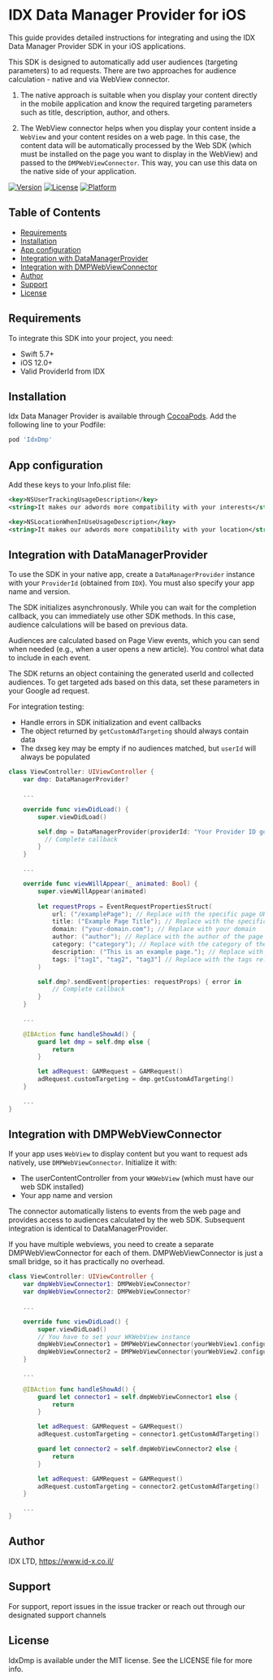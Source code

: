 # IDX Data Manager Provider for iOS

This guide provides detailed instructions for integrating and using the IDX Data Manager Provider SDK in your iOS applications.

This SDK is designed to automatically add user audiences (targeting parameters) to ad requests. There are two approaches for audience calculation - native and via WebView connector.

1. The native approach is suitable when you display your content directly in the mobile application and know the required targeting parameters such as title, description, author, and others.

2. The WebView connector helps when you display your content inside a `WebView` and your content resides on a web page. In this case, the content data will be automatically processed by the Web SDK (which must be installed on the page you want to display in the WebView) and passed to the `DMPWebViewConnector`. This way, you can use this data on the native side of your application.

[![Version](https://img.shields.io/cocoapods/v/IdxDmp.svg?style=flat)](https://cocoapods.org/pods/IdxDmp)
[![License](https://img.shields.io/cocoapods/l/IdxDmp.svg?style=flat)](https://cocoapods.org/pods/IdxDmp)
[![Platform](https://img.shields.io/cocoapods/p/IdxDmp.svg?style=flat)](https://cocoapods.org/pods/IdxDmp)

## Table of Contents

- [Requirements](#requirements)
- [Installation](#installation)
- [App configuration](#app-configuration)
- [Integration with DataManagerProvider](#integration-with-datamanager-provider)
- [Integration with DMPWebViewConnector](#integration-with-dmpwebviewconnector)
- [Author](#author)
- [Support](#support)
- [License](#license)

## Requirements

To integrate this SDK into your project, you need:

- Swift 5.7+
- iOS 12.0+
- Valid ProviderId from IDX

## Installation

Idx Data Manager Provider is available through [CocoaPods](https://cocoapods.org). Add the following line to your Podfile:

```ruby
pod 'IdxDmp'
```

## App configuration

Add these keys to your Info.plist file:

```xml
<key>NSUserTrackingUsageDescription</key>
<string>It makes our adwords more compatibility with your interests</string>

<key>NSLocationWhenInUseUsageDescription</key>
<string>It makes our adwords more compatibility with your location</string>
```

## Integration with DataManagerProvider

To use the SDK in your native app, create a `DataManagerProvider` instance with your `ProviderId` (obtained from `IDX`). You must also specify your app name and version.

The SDK initializes asynchronously. While you can wait for the completion callback, you can immediately use other SDK methods. In this case, audience calculations will be based on previous data.

Audiences are calculated based on Page View events, which you can send when needed (e.g., when a user opens a new article). You control what data to include in each event.

The SDK returns an object containing the generated userId and collected audiences. To get targeted ads based on this data, set these parameters in your Google ad request.

For integration testing:

- Handle errors in SDK initialization and event callbacks
- The object returned by `getCustomAdTargeting` should always contain data
- The dxseg key may be empty if no audiences matched, but `userId` will always be populated

```swift
class ViewController: UIViewController {
    var dmp: DataManagerProvider?
    
    ...

    override func viewDidLoad() {
        super.viewDidLoad()

        self.dmp = DataManagerProvider(providerId: "Your Provider ID goes here", appName: "My app name", appVersion: "1.0.0") {error in
          // Complete callback
        }
    }

    ...

    override func viewWillAppear(_ animated: Bool) {
        super.viewWillAppear(animated)
        
        let requestProps = EventRequestPropertiesStruct(
            url: ("/examplePage"); // Replace with the specific page URL or identifier
            title: ("Example Page Title"); // Replace with the specific page title
            domain: ("your-domain.com"); // Replace with your domain
            author: ("author"); // Replace with the author of the page
            category: ("category"); // Replace with the category of the page
            description: ("This is an example page."); // Replace with the description of the page
            tags: ["tag1", "tag2", "tag3"] // Replace with the tags related to the page
        )

        self.dmp?.sendEvent(properties: requestProps) { error in
            // Complete callback
        }
    }

    ...
    
    @IBAction func handleShowAd() {
        guard let dmp = self.dmp else {
            return
        }

        let adRequest: GAMRequest = GAMRequest()
        adRequest.customTargeting = dmp.getCustomAdTargeting()
    }

    ...
}
```

## Integration with DMPWebViewConnector

If your app uses `WebView` to display content but you want to request ads natively, use `DMPWebViewConnector`. Initialize it with:

- The userContentController from your `WKWebView` (which must have our web SDK installed)
- Your app name and version

The connector automatically listens to events from the web page and provides access to audiences calculated by the web SDK. Subsequent integration is identical to DataManagerProvider.

If you have multiple webviews, you need to create a separate DMPWebViewConnector for each of them. DMPWebViewConnector is just a small bridge, so it has practically no overhead.

```swift
class ViewController: UIViewController {
    var dmpWebViewConnector1: DMPWebViewConnector?
    var dmpWebViewConnector2: DMPWebViewConnector?
    
    ...

    override func viewDidLoad() {
        super.viewDidLoad()
        // You have to set your WKWebView instance
        dmpWebViewConnector1 = DMPWebViewConnector(yourWebView1.configuration.userContentController, "My app name", "1.0.0")
        dmpWebViewConnector2 = DMPWebViewConnector(yourWebView2.configuration.userContentController, "My app name", "1.0.0")
    }

    ...
    
    @IBAction func handleShowAd() {
        guard let connector1 = self.dmpWebViewConnector1 else {
            return
        }

        let adRequest: GAMRequest = GAMRequest()
        adRequest.customTargeting = connector1.getCustomAdTargeting()

        guard let connector2 = self.dmpWebViewConnector2 else {
            return
        }

        let adRequest: GAMRequest = GAMRequest()
        adRequest.customTargeting = connector2.getCustomAdTargeting()
    }

    ...
}
```

## Author

IDX LTD, https://www.id-x.co.il/

## Support

For support, report issues in the issue tracker or reach out through our designated support channels

## License

IdxDmp is available under the MIT license. See the LICENSE file for more info.
